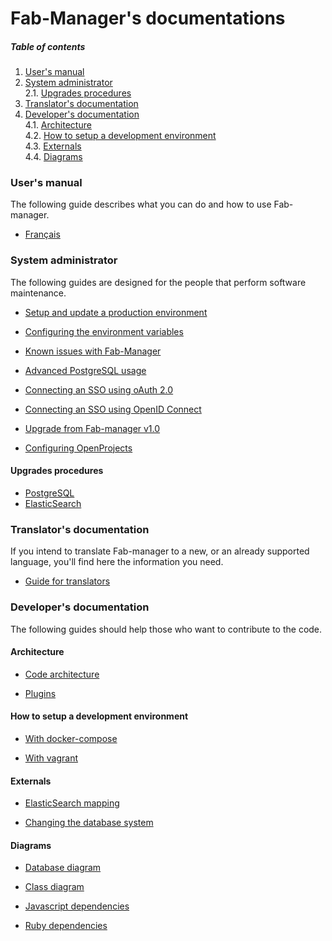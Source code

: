 # Fab-Manager's documentations

##### Table of contents

1. [User's manual](#users-manual)<br/>
2. [System administrator](#system-administrator)<br/>
2.1. [Upgrades procedures](#upgrades-procedures)<br/>
3. [Translator's documentation](#translators-documentation)<br/>
4. [Developer's documentation](#developers-documentation)<br/>
4.1. [Architecture](#architecture)<br/>
4.2. [How to setup a development environment](#how-to-setup-a-development-environment)<br/>
4.3. [Externals](#externals)<br/>
4.4. [Diagrams](#diagrams)<br/>

### User's manual
The following guide describes what you can do and how to use Fab-manager.
 - [Français](fr/guide_utilisation_fab_manager_v5.0.pdf)

### System administrator
The following guides are designed for the people that perform software maintenance.
- [Setup and update a production environment](production_readme.md)

- [Configuring the environment variables](environment.md)

- [Known issues with Fab-Manager](known-issues.md)

- [Advanced PostgreSQL usage](postgresql_readme.md)

- [Connecting an SSO using oAuth 2.0](sso_with_github.md)
- [Connecting an SSO using OpenID Connect](sso_open_id_connect.md)

- [Upgrade from Fab-manager v1.0](upgrade_v1.md)

- [Configuring OpenProjects](open_projects.md)

#### Upgrades procedures
- [PostgreSQL](postgres_upgrade.md)
- [ElasticSearch](elastic_upgrade.md)

### Translator's documentation
If you intend to translate Fab-manager to a new, or an already supported language, you'll find here the information you need. 
- [Guide for translators](translation_readme.md)

### Developer's documentation
The following guides should help those who want to contribute to the code.
#### Architecture
- [Code architecture](architecture.md)

- [Plugins](plugins.md)

#### How to setup a development environment
- [With docker-compose](development_readme.md)

- [With vagrant](virtual-machine.md)

#### Externals
- [ElasticSearch mapping](elasticsearch.md)

- [Changing the database system](postgresql_readme.md#using-another-dbms)

#### Diagrams
- [Database diagram](database.svg)

- [Class diagram](class-diagram.svg)

- [Javascript dependencies](js-modules-dependencies.svg)

- [Ruby dependencies](gem-dependencies.svg)

